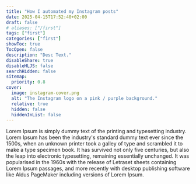 ```yaml
---
title: "How I automated my Instagram posts"
date: 2025-04-15T17:52:40+02:00
draft: false
# aliases: ["/first"]
tags: ["first"]
categories: ["first"]
showToc: true
TocOpen: false
description: "Desc Text."
disableShare: true
disableHLJS: false
searchHidden: false
sitemap:
  priority: 0.8
cover:  
  image: instagram-cover.png  
  alt: "The Instagram logo on a pink / purple background."  
  relative: true  
  hidden: false  
  hiddenInList: false
---
```



Lorem Ipsum is simply dummy text of the printing and typesetting industry. Lorem Ipsum has been the industry's standard dummy text ever since the 1500s, when an unknown printer took a galley of type and scrambled it to make a type specimen book. It has survived not only five centuries, but also the leap into electronic typesetting, remaining essentially unchanged. It was popularised in the 1960s with the release of Letraset sheets containing Lorem Ipsum passages, and more recently with desktop publishing software like Aldus PageMaker including versions of Lorem Ipsum.